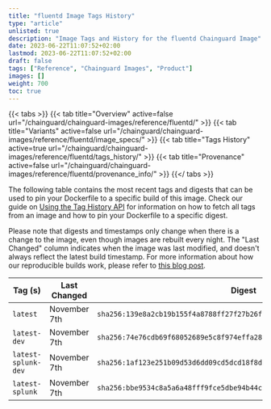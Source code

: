 ```yaml
---
title: "fluentd Image Tags History"
type: "article"
unlisted: true
description: "Image Tags and History for the fluentd Chainguard Image"
date: 2023-06-22T11:07:52+02:00
lastmod: 2023-06-22T11:07:52+02:00
draft: false
tags: ["Reference", "Chainguard Images", "Product"]
images: []
weight: 700
toc: true
---
```


{{< tabs >}}
{{< tab title="Overview" active=false url="/chainguard/chainguard-images/reference/fluentd/" >}}
{{< tab title="Variants" active=false url="/chainguard/chainguard-images/reference/fluentd/image_specs/" >}}
{{< tab title="Tags History" active=true url="/chainguard/chainguard-images/reference/fluentd/tags_history/" >}}
{{< tab title="Provenance" active=false url="/chainguard/chainguard-images/reference/fluentd/provenance_info/" >}}
{{</ tabs >}}

The following table contains the most recent tags and digests that can be used to pin your Dockerfile to a specific build of this image. Check our guide on [Using the Tag History API](/chainguard/chainguard-images/using-the-tag-history-api/) for information on how to fetch all tags from an image and how to pin your Dockerfile to a specific digest.

Please note that digests and timestamps only change when there is a change to the image, even though images are rebuilt every night. The "Last Changed" column indicates when the image was last modified, and doesn't always reflect the latest build timestamp. For more information about how our reproducible builds work, please refer to [this blog post](https://www.chainguard.dev/unchained/reproducing-chainguards-reproducible-image-builds).

| Tag (s)              | Last Changed | Digest                                                                    |
|----------------------|--------------|---------------------------------------------------------------------------|
|  `latest`            | November 7th | `sha256:139e8a2cb19b155f4a8788ff27f27b26fdfeb8a3d86554d98b11dd75ccf62c3f` |
|  `latest-dev`        | November 7th | `sha256:74e76cdb69f68052689e5c8f974effa28e45d6b5d0bc95fd174504716f64c91a` |
|  `latest-splunk-dev` | November 7th | `sha256:1af123e251b09d53d6dd09cd5dcd18f8d818e761dd7633e537e8969184228b0e` |
|  `latest-splunk`     | November 7th | `sha256:bbe9534c8a5a6a48fff9fce5dbe94b44c8aeb50db98dcac5bc4f3b2c6c26ab90` |

